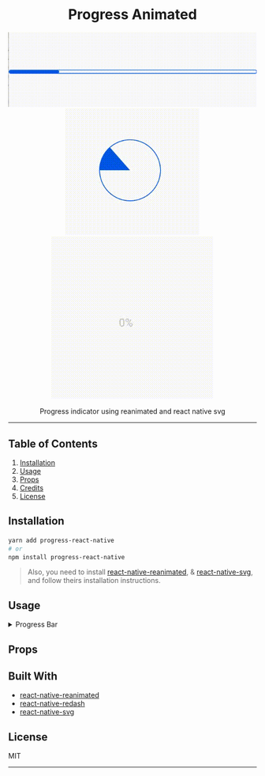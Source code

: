 <div align="center">
<h1>Progress Animated</h1>


<img src="./preview/bar.gif">
<img src="./preview/pie.gif">
<img src="./preview/circle.gif">

Progress indicator using reanimated and react native svg

</div>

---

## Table of Contents

1. [Installation](#installation)
2. [Usage](#usage)
3. [Props](#props)
4. [Credits](#built-with)
5. [License](#license)

## Installation

```sh
yarn add progress-react-native
# or
npm install progress-react-native
```

> Also, you need to install [react-native-reanimated](https://github.com/software-mansion/react-native-reanimated), & [react-native-svg](https://github.com/react-native-community/react-native-svg), and follow theirs installation instructions.

## Usage

<details>
  <summary>Progress Bar</summary>

```tsx
import * as React from 'react';
import { StyleSheet, View, Text } from 'react-native';
import ProgressReactNative from 'progress-react-native';

export default function App() {
  return (
    <View style={styles.container}>
      <ProgressReactNative preset={'bar'} indeterminate={false} progress={40} duration={2000} />
    </View>
  );
}

const styles = StyleSheet.create({
  container: {
    flex: 1,
    alignItems: 'center',
    justifyContent: 'center',
  },
});

```

</details>


## Props




## Built With

- [react-native-reanimated](https://github.com/software-mansion/react-native-reanimated)
- [react-native-redash](https://github.com/wcandillon/react-native-redash)
- [react-native-svg](https://github.com/react-native-community/react-native-svg)

## License

MIT

---
</p>
